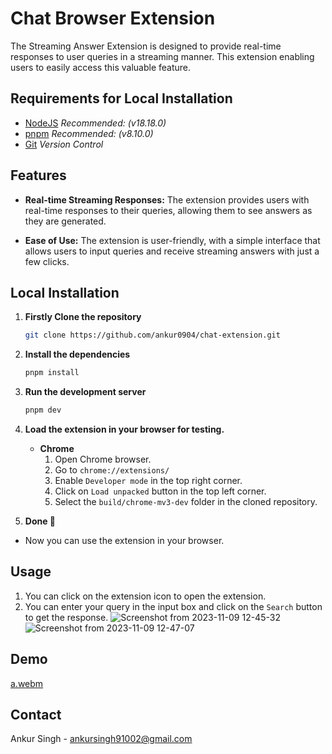 # Chat Browser Extension

The Streaming Answer Extension is designed to provide real-time responses to user queries in a streaming manner. This extension enabling users to easily access this valuable feature.

## Requirements for Local Installation

- [NodeJS](https://nodejs.org/en/) *Recommended: (v18.18.0)*
- [pnpm](https://pnpm.io/) *Recommended: (v8.10.0)*
- [Git](https://git-scm.com/downloads) *Version Control*

## Features

- **Real-time Streaming Responses:** The extension provides users with real-time responses to their queries, allowing them to see answers as they are generated.

- **Ease of Use:** The extension is user-friendly, with a simple interface that allows users to input queries and receive streaming answers with just a few clicks.

## Local Installation

1. **Firstly Clone the repository**

    ```bash
    git clone https://github.com/ankur0904/chat-extension.git
    ```

2. **Install the dependencies**
    ```bash
    pnpm install
    ```


3. **Run the development server**
    ```bash
    pnpm dev
    ```

4. **Load the extension in your browser for testing.**

    - **Chrome**
        1. Open Chrome browser.
        2. Go to `chrome://extensions/`
        3. Enable `Developer mode` in the top right corner.
        4. Click on `Load unpacked` button in the top left corner.
        5. Select the `build/chrome-mv3-dev` folder in the cloned repository.

5. **Done 🎉**
- Now you can use the extension in your browser.

## Usage

1. You can click on the extension icon to open the extension.
2. You can enter your query in the input box and click on the `Search` button to get the response.
![Screenshot from 2023-11-09 12-45-32](https://github.com/ankur0904/chat-extension/assets/98346896/53605ca1-de58-4af3-b303-2fd64c90ae89)
![Screenshot from 2023-11-09 12-47-07](https://github.com/ankur0904/chat-extension/assets/98346896/f0ce0dee-80b0-4e58-a6e0-7a1c2b934a74)


## Demo

[a.webm](https://github.com/ankur0904/chat-extension/assets/98346896/7e7d585b-fb9c-4d39-b425-dbe1b61e84e3)

## Contact

Ankur Singh - ankursingh91002@gmail.com
